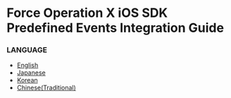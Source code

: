 # Force Operation X iOS SDK Predefined Events Integration Guide

### LANGUAGE
* [English](./lang/en/doc/fox_engagement/README.md)
* [Japanese](./lang/ja/doc/fox_engagement/README.md)
* [Korean](./lang/ko/doc/fox_engagement/README.md)
* [Chinese(Traditional)](./lang/zh-tw/doc/fox_engagement/README.md)
